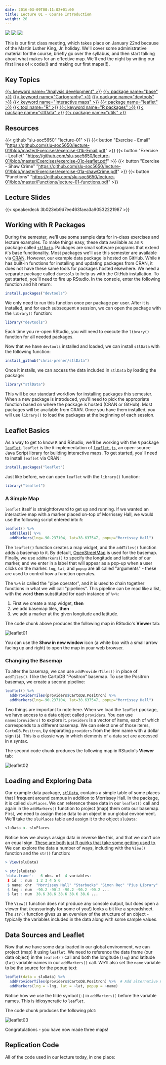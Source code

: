```yaml
---
date: 2016-03-09T00:11:02+01:00
title: Lecture 01 - Course Introduction
weight: 20
---
```

![](https://img.shields.io/badge/semester-spring%202018-orange.svg) ![](https://img.shields.io/badge/release-lecture-orange.svg) [![](https://img.shields.io/badge/last%20update-2018--01--22-brightgreen.svg)](https://github.com/slu-soc5650/lecture-01/blob/master/NEWS_SITE.md)

This is our first class meeting, which takes place on January 22nd because of the Martin Luther King, Jr. holiday. We'll cover some administrative material for the course, briefly go over the syllabus, and then start talking about what makes for an effective map. We'll end the night by writing our first lines of `R` code(!) and making our first maps(!!).

## Key Topics
[{{< keyword name="Analysis development" >}}](/topic-index/#a-d)
[{{< package name="base" >}}](/topic-index/#q-t)
[{{< keyword name="Cartography" >}}](/topic-index/#a-d)
[{{< package name="devtools" >}}](/topic-index/#e-h)
[{{< keyword name="Interactive maps" >}}](/topic-index/#i-l)
[{{< package name="leaflet" >}}](/topic-index/#i-l)
[{{< tool name="R" >}}](/topic-index/#q-t)
[{{< keyword name="R packages" >}}](/topic-index/#q-t)
[{{< package name="stlData" >}}](/topic-index/#q-t)
[{{< package name="utils" >}}](/topic-index/#u-z)

## Resources

{{< github "slu-soc5650" "lecture-01" >}}
{{< button "Exercise - Email" "https://github.com/slu-soc5650/lecture-01/blob/master/Exercises/exercise-01b-Email.pdf" >}}
{{< button "Exercise - Leaflet" "https://github.com/slu-soc5650/lecture-01/blob/master/Exercises/exercise-01c-leaflet.pdf" >}}
{{< button "Exercise - Shaw Crime" "https://github.com/slu-soc5650/lecture-01/blob/master/Exercises/exercise-01a-shawCrime.pdf" >}}
{{< button "Functions" "https://github.com/slu-soc5650/lecture-01/blob/master/Functions/lecture-01-functions.pdf" >}}

## Lecture Slides
{{< speakerdeck 3b023eb9d7ee463faea3a90532221987 >}}

## Working with R Packages
During the semester, we'll use some sample data for in-class exercises and lecture examples. To make things easy, these data available as an `R` package called [`stlData`](https://chris-prener.github.io/stlData/). Packages are small software programs that extend `R`'s base functionality. Most packages we'll use this semester are available via [CRAN](https://cran.r-project.org). However, our example data package is hosted on GitHub. While `R` has built-in functions for installing and updating packages from CRAN, it does not have these same tools for packages hosted elsewhere. We need a separate package called `devtools` to help us with the GitHub installation. To get started, you'll need to fire up RStudio. In the console, enter the following function and hit return:

```r
install.packages("devtools")
```

We only need to run this function once per package per user. After it is installed, and for each subsequent `R` session, we can open the package with the `library()` function:

```r
library("devtools")
```

Each time you re-open RStudio, you will need to execute the `library()` function for all needed packages.

Now that we have `devtools` installed and loaded, we can install `stlData` with the following function:

```r
install_github("chris-prener/stlData")
```

Once it installs, we can access the data included in `stlData` by loading the package:

```r
library("stlData")
```

This will be our standard workflow for installing packages this semester. When a new package is introduced, you'll need to pick the appropriate function based on where the package is hosted (CRAN or GitHub). Most packages will be available from CRAN. Once you have them installed, you will use `library()` to load the packages at the beginning of each session.

## Leaflet Basics
As a way to get to know `R` and RStudio, we'll be working with the `R` package [`leaflet`](https://rstudio.github.io/leaflet/). `leaflet` is the `R` implementation of [`leaflet.js`](http://leafletjs.com), an open-source Java Script library for building interactive maps. To get started, you'll need to install `leaflet` via CRAN:

```r
install.packages("leaflet")
```

Just like before, we can open `leaflet` with the `library()` function:

```r
library("leaflet")
```

### A Simple Map

`leaflet` itself is straightforward to get up and running. If we wanted an interactive map with a marker placed on-top of Morrissey Hall, we would use the following script entered into `R`:

```r
leaflet() %>%
  addTiles() %>%
  addMarkers(lng=-90.237104, lat=38.637547, popup="Morrissey Hall")
```

The `leaflet()` function creates a map widget, and the `addTiles()` function adds a basemap to it. By default, [OpenStreetMap](https://www.openstreetmap.org) is used for the basemap. Finally, we use `addMarkers()` to specify the longitude and latitude of our marker, and we enter in a label that will appear as a pop-up when a user clicks on the marker. `lng`, `lat`, and `popup` are all called "arguments" - these are used to control how a function operates. 

The `%>%` is called the "pipe operator", and it is used to chain together functions in what we will call "pipelines". This pipeline can be read like a list, with the word **then** substituted for each instance of `%>%`:

1. First we create a map widget, **then**
2. we add basemap tiles, **then**
3. we add a marker at the given longitude and latitude.

The code chunk above produces the following map in RStudio's **Viewer** tab:

![leaflet01](/images/leaflet01.png)

You can use the **Show in new window** icon (a white box with a small arrow facing up and right) to open the map in your web browser.

### Changing the Basemap

To alter the basemap, we can use `addProviderTiles()` in place of `addTiles()`. I like the CartoDB "Positron" basemap. To use the Positron basemap, we create a second pipeline:

```r
leaflet() %>%
  addProviderTiles(providers$CartoDB.Positron) %>% 
  addMarkers(lng=-90.237104, lat=38.637547, popup="Morrissey Hall")
```

Two things are important to note here. When we load the `leaflet` package, we have access to a data object called `providers`. You can use `names(providers)` to explore it. `providers` is a vector of items, each of which corresponds to a different basemap. We can select one of those items, `CartoDB.Positron`, by separating `providers` from the item name with a dollar sign (`$`). This is a classic way in which elements of a data set are accessed in `R` syntax.

The second code chunk produces the following map in RStudio's **Viewer** tab:

![leaflet02](/images/leaflet02.png)

## Loading and Exploring Data
Our example data package, [`stlData`](https://chris-prener.github.io/stlData/), contains a simple table of some places that I frequent around campus in addition to Morrissey Hall. In the package, it is called `sluPlaces`. We can reference these data in our `leaflet()` call and again in the `addMarkers()` function to project (map) them onto our basemap. First, we need to assign these data to an object in our global environment. We'll take the `sluPlaces` table and assign it to the object `sluData`:

```r
sluData <- sluPlaces
```

Notice how we always assign data in reverse like this, and that we don't use an equal sign. [These are both just R quirks that take some getting used to](http://blog.revolutionanalytics.com/2008/12/use-equals-or-arrow-for-assignment.html). We can explore the data a number of ways, including with the `View()` function and the `str()` function:

```r
> View(sluData)

> str(sluData)
'data.frame':	6 obs. of  4 variables:
 $ id  : num  1 2 3 4 5 6
 $ name: chr  "Morrissey Hall" "Starbucks" "Simon Rec" "Pius Library" ...
 $ lng : num  -90.2 -90.2 -90.2 -90.2 -90.2 ...
 $ lat : num  38.6 38.6 38.6 38.6 38.6 ...
```

The `View()` function does not produce any console output, but does open a viewer that (reassuringly for some of you!) looks a bit like a spreadsheet. The `str()` function gives us an overview of the structure of an object - typically the variables included in the data along with some sample values.

## Data Sources and Leaflet
Now that we have some data loaded in our global environment, we can project (map) it using `leaflet`. We need to reference the data frame (our data object) in the `leaflet()` call and both the longitude (`lng`) and latitude (`lat`) variable names in our `addMarkers()` call. We'll also set the `name` variable to be the source for the popup text:

```r
leaflet(data = sluData) %>%
  addProviderTiles(providers$CartoDB.Positron) %>%  # Add alternative map tiles
  addMarkers(lng = ~lng, lat = ~lat, popup = ~name)
```

Notice how we use the tilde symbol (`~`) in `addMarkers()` before the variable names. This is idiosyncratic to `leaflet`. 

The code chunk produces the following plot:

![leaflet03](/images/leaflet03.png)

Congratulations - you have now made three maps!

## Replication Code
All of the code used in our lecture today, in one place:

<script data-gist-id="bc0420ef79e928319e682e3f74d659c0"></script>